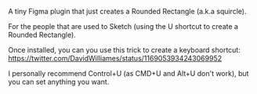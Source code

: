 A tiny Figma plugin that just creates a Rounded Rectangle (a.k.a squircle).

For the people that are used to Sketch (using the U shortcut to create a Rounded Rectangle).

Once installed, you can you use this trick to create a keyboard shortcut:
https://twitter.com/DavidWilliames/status/1169053934243069952

I personally recommend Control+U (as CMD+U and Alt+U don't work), but you can set anything you want.